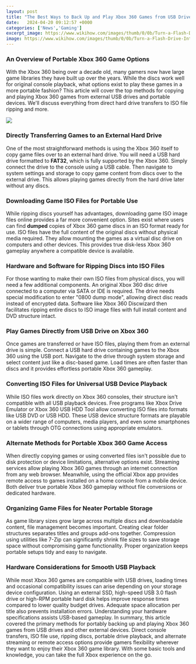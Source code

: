 ```yaml
---
layout: post
title: "The Best Ways to Back Up and Play Xbox 360 Games from USB Drive"
date:   2024-04-20 09:12:57 +0000
categories: ['News','Gaming']
excerpt_image: https://www.wikihow.com/images/thumb/0/0b/Turn-a-Flash-Drive-Into-a-Xbox-360-Memory-Unit-Step-5-Version-6.jpg/v4-460px-Turn-a-Flash-Drive-Into-a-Xbox-360-Memory-Unit-Step-5-Version-6.jpg
image: https://www.wikihow.com/images/thumb/0/0b/Turn-a-Flash-Drive-Into-a-Xbox-360-Memory-Unit-Step-5-Version-6.jpg/v4-460px-Turn-a-Flash-Drive-Into-a-Xbox-360-Memory-Unit-Step-5-Version-6.jpg
---
```


### An Overview of Portable Xbox 360 Game Options
With the Xbox 360 being over a decade old, many gamers now have large game libraries they have built up over the years. While the discs work well for original console playback, what options exist to play these games in a more portable fashion? This article will cover the top methods for copying and playing Xbox 360 games from external USB drives and portable devices. We'll discuss everything from direct hard drive transfers to ISO file ripping and more.

![](https://www.bestforplayer.com/wp-content/uploads/2021/12/How-to-play-xbox-360-games-from-usb-without-jtag.jpg)
### Directly Transferring Games to an External Hard Drive 
One of the most straightforward methods is using the Xbox 360 itself to copy game files over to an external hard drive. You will need a USB hard drive formatted to **FAT32**, which is fully supported by the Xbox 360. Simply connect the drive to the console using a USB cable. Then navigate to system settings and storage to copy game content from discs over to the external drive. This allows playing games directly from the hard drive later without any discs.
### Downloading Game ISO Files for Portable Use
While ripping discs yourself has advantages, downloading game ISO image files online provides a far more convenient option. Sites exist where users can find **dumped** copies of Xbox 360 game discs in an ISO format ready for use. ISO files have the full content of the original discs without physical media required. They allow mounting the games as a virtual disc drive on computers and other devices. This provides true disk-less Xbox 360 gameplay anywhere a compatible device is available. 
### Hardware and Software for Ripping Discs into ISO Files
For those wanting to make their own ISO files from physical discs, you will need a few additional components. An original Xbox 360 disc drive connected to a computer via SATA or IDE is required. The drive needs special modification to enter "0800 dump mode", allowing direct disc reads instead of encrypted data. Software like Xbox 360 Discwizard then facilitates ripping entire discs to ISO image files with full install content and DVD structure intact.
### Play Games Directly from USB Drive on Xbox 360  
Once games are transferred or have ISO files, playing them from an external drive is simple. Connect a USB hard drive containing games to the Xbox 360 using the USB port. Navigate to the drive through system storage and select content just like a disc-based game. Load times are often faster than discs and it provides effortless portable Xbox 360 gameplay.
### Converting ISO Files for Universal USB Device Playback
While ISO files work directly on Xbox 360 consoles, their structure isn't compatible with all USB playback devices. Free programs like Xbox Drive Emulator or Xbox 360 USB HDD Tool allow converting ISO files into formats like USB DVD or USB HDD. These USB device structure formats are playable on a wider range of computers, media players, and even some smartphones or tablets through OTG connections using appropriate emulators.
### Alternate Methods for Portable Xbox 360 Game Access  
When directly copying games or using converted files isn't possible due to disk protection or device limitations, alternative options exist. Streaming services allow playing Xbox 360 games through an internet connection from any web browser. Meanwhile, using the official Xbox app provides remote access to games installed on a home console from a mobile device. Both deliver true portable Xbox 360 gameplay without file conversions or dedicated hardware.
### Organizing Game Files for Neater Portable Storage
As game library sizes grow large across multiple discs and downloadable content, file management becomes important. Creating clear folder structures separates titles and groups add-ons together. Compression using utilities like 7-Zip can significantly shrink file sizes to save storage space without compromising game functionality. Proper organization keeps portable setups tidy and easy to navigate. 
### Hardware Considerations for Smooth USB Playback
While most Xbox 360 games are compatible with USB drives, loading times and occasional compatibility issues can arise depending on your storage device configuration. Using an external SSD, high-speed USB 3.0 flash drive or high-RPM portable hard disk helps improve response times compared to lower quality budget drives. Adequate space allocation per title also prevents installation errors. Understanding your hardware specifications assists USB-based gameplay.
In summary, this article covered the primary methods for portably backing up and playing Xbox 360 games from USB drives and other external devices. Direct console transfers, ISO file use, ripping discs, portable drive playback, and alternate streaming or remote access options provide gamers flexibility wherever they want to enjoy their Xbox 360 game library. With some basic tools and knowledge, you can take the full Xbox experience on the go.
